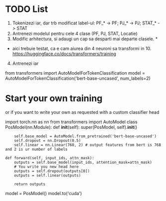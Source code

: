 # TODO List

1. Tokenizezi iar, dar trb modificat label-ul: PF_* -> PF; PJ_* -> PJ; STAT_* -> STAT
2. Antrenezi modelul pentru cele 4 clase (PF, PJ, STAT, Locatie)
3. Modific arhitectura, si adaugi un cap sa desparti mai departe clasele. *
* aici trebuie testat, ca e cam aiurea din 4 neuroni sa transformi in 10.
https://huggingface.co/docs/transformers/training
4. Antrenezi iar



from transformers import AutoModelForTokenClassification
model = AutoModelForTokenClassification('bert-base-uncased', num_labels=2)
# Start your own training
or if you want to write your own as requested with a custom classifier head

import torch.nn as nn
from transformers import AutoModel
class PosModel(nn.Module):
    def __init__(self):
        super(PosModel, self).__init__()
        
        self.base_model = AutoModel.from_pretrained('bert-base-uncased')
        self.dropout = nn.Dropout(0.5)
        self.linear = nn.Linear(768, 2) # output features from bert is 768 and 2 is ur number of labels
        
    def forward(self, input_ids, attn_mask):
        outputs = self.base_model(input_ids, attention_mask=attn_mask)
        # You write you new head here
        outputs = self.dropout(outputs[0])
        outputs = self.linear(outputs)
        
        return outputs

model = PosModel()
model.to('cuda')